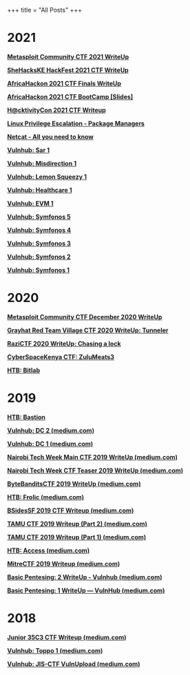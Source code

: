 +++
title = "All Posts"
+++

# 2021

[**Metasploit Community CTF 2021 WriteUp**](https://blog.ikuamike.io/posts/2021/metasploit_ctf_2021/)

[**SheHacksKE HackFest 2021 CTF WriteUp**](https://blog.ikuamike.io/posts/2021/hackfest-2021-ctf/)

[**AfricaHackon 2021 CTF Finals WriteUp**](https://blog.ikuamike.io/posts/2021/africahackon-2021-ctf-finals/)

[**AfricaHackon 2021 CTF BootCamp \[Slides\]**](https://blog.ikuamike.io/slides/AH2021-CTF-Bootcamp.pdf)

[**H@cktivityCon 2021 CTF Writeup**](https://blog.ikuamike.io/posts/2021/hacktivitycon-2021-ctf/)

[**Linux Privilege Escalation - Package Managers**](https://blog.ikuamike.io/posts/2021/package_managers_privesc/)

[**Netcat - All you need to know**](https://blog.ikuamike.io/posts/2021/netcat/)

[**Vulnhub: Sar 1**](https://blog.ikuamike.io/posts/2021/sar1/)

[**Vulnhub: Misdirection 1**](https://blog.ikuamike.io/posts/2021/misdirection1/)

[**Vulnhub: Lemon Squeezy 1**](https://blog.ikuamike.io/posts/2021/lemonsqueezy1/)

[**Vulnhub: Healthcare 1**](https://blog.ikuamike.io/posts/2021/healthcare1/)

[**Vulnhub: EVM 1**](https://blog.ikuamike.io/posts/2021/evm/)

[**Vulnhub: Symfonos 5**](https://blog.ikuamike.io/posts/2021/symfonos5/)

[**Vulnhub: Symfonos 4**](https://blog.ikuamike.io/posts/2021/symfonos4/)

[**Vulnhub: Symfonos 3**](https://blog.ikuamike.io/posts/2021/symfonos3/)

[**Vulnhub: Symfonos 2**](https://blog.ikuamike.io/posts/2021/symfonos2/)

[**Vulnhub: Symfonos 1**](https://blog.ikuamike.io/posts/2021/symfonos1/)

# 2020

[**Metasploit Community CTF December 2020 WriteUp**](https://blog.ikuamike.io/posts/2020/metasploitctf2020/)

[**Grayhat Red Team Village CTF 2020 WriteUp: Tunneler**](https://blog.ikuamike.io/posts/2020/grayhat_red_team_village_ctf_tunneler_writeup/)

[**RaziCTF 2020 WriteUp: Chasing a lock**](https://blog.ikuamike.io/posts/2020/razictf-chasingalock-writeup/)

[**CyberSpaceKenya CTF: ZuluMeats3**](https://blog.ikuamike.io/posts/2020/cyberspacectf-zulumeats3/)

[**HTB: Bitlab**](https://blog.ikuamike.io/posts/2020/bitlab-htb/)

# 2019

[**HTB: Bastion**](https://blog.ikuamike.io/posts/2019/bastion-htb/)

[**Vulnhub: DC 2 (medium.com)**](https://ikuamike.medium.com/hacking-dc-2-vulnhub-f65b8c58e419)

[**Vulnhub: DC 1 (medium.com)**](https://ikuamike.medium.com/hacking-dc-1-vulnhub-1d56bc94d558)

[**Nairobi Tech Week Main CTF 2019 WriteUp (medium.com)**](https://ikuamike.medium.com/nairobi-tech-week-main-ctf-2019-writeup-30daef666ef4)

[**Nairobi Tech Week CTF Teaser 2019 WriteUp (medium.com)**](https://ikuamike.medium.com/nairobi-tech-week-ctf-teaser-2019-writeup-bfa3c5c55634)

[**ByteBanditsCTF 2019 WriteUp (medium.com)**](https://ikuamike.medium.com/bytebanditsctf-2019-writeup-7924d1d1a710)

[**HTB: Frolic (medium.com)**](https://ikuamike.medium.com/frolic-htb-writeup-827d2ec7d4f)

[**BSidesSF 2019 CTF Writeup (medium.com)**](https://ikuamike.medium.com/bsidessf-2019-ctf-writeup-92e84d5cf785)

[**TAMU CTF 2019 Writeup (Part 2) (medium.com)**](https://ikuamike.medium.com/tamu-ctf-19-writeup-part-2-6c2b31ff8852)

[**TAMU CTF 2019 Writeup (Part 1) (medium.com)**](https://ikuamike.medium.com/tamu-ctf-19-writeup-984c5356c4e0)

[**HTB: Access (medium.com)**](https://ikuamike.medium.com/access-htb-writeup-6e528f8f4608)

[**MitreCTF 2019 Writeup (medium.com)**](https://ikuamike.medium.com/mitrectf-writeup-b0ce9465c38b)

[**Basic Pentesing: 2 WriteUp - Vulnhub (medium.com)**](https://ikuamike.medium.com/basic-pentesing-2-writeup-vulnhub-vm-f47b5beb3c4d)

[**Basic Pentesing: 1 WriteUp — VulnHub (medium.com)**](https://ikuamike.medium.com/basic-pentesing-1-writeup-vulnhub-vm-5f71988df85)

# 2018

[**Junior 35C3 CTF Writeup (medium.com)**](https://ikuamike.medium.com/junior-35c3-ctf-writeup-d76edd74fbc6)

[**Vulnhub: Toppo 1 (medium.com)**](https://ikuamike.medium.com/toppo-1-vulnhub-vm-writeup-6ef37586345e)

[**Vulnhub: JIS-CTF VulnUpload (medium.com)**](https://ikuamike.medium.com/vulnhub-jis-ctf-vulnupload-write-up-ec938d79c508)

